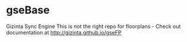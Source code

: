 # gseBase
Gizinta Sync Engine
This is not the right repo for floorplans - Check out documentation at http://gizinta.github.io/gseFP
